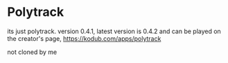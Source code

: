 # Polytrack
its just polytrack. version 0.4.1, latest version is 0.4.2 and can be played on the creator's page, https://kodub.com/apps/polytrack

not cloned by me
